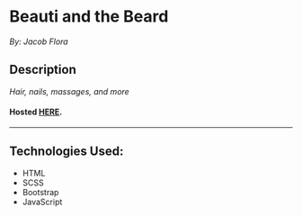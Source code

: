# Beauti and the Beard
*By: Jacob Flora*
## Description
*Hair, nails, massages, and more*
#### Hosted [HERE]( https://jacob52210.github.io/Beauti_And_The_Beard/ "Beauty And The Beard").
___
## Technologies Used:
* HTML
* SCSS
* Bootstrap
* JavaScript
